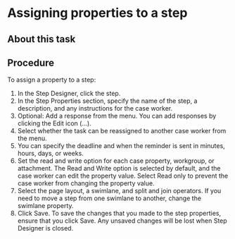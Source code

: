 # Assigning properties to a step

## About this task

## Procedure

To assign a property to a step:

1. In the Step Designer, click the step.
2. In the Step Properties section, specify the name of the
step, a description, and any instructions for the case worker.
3. Optional: 
Add a response from the menu. 
You can add responses by clicking the Edit icon
(...).
4. Select whether the task can be reassigned to another case
worker from the menu.
5. You can specify the deadline and when the reminder is sent
in minutes, hours, days, or weeks.
6. Set the read and write option for each case property, workgroup,
or attachment.
The Read and Write option
is selected by default, and the case worker can edit the property
value. Select Read only to prevent the case
worker from changing the property value.
7. Select the page layout, a swimlane, and split and join
operators.
If you need to move a step from one swimlane
to another, change the swimlane property.
8. Click Save.
To save the
changes that you made to the step properties, ensure that you click Save.
Any unsaved changes will be lost when Step Designer is closed.